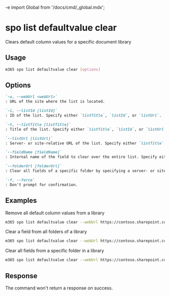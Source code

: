 -e <!-- DISCLAIMER: All secrets, passwords, and sensitive values in this document are examples only and not real credentials. -->
import Global from '/docs/cmd/_global.mdx';

# spo list defaultvalue clear

Clears default column values for a specific document library

## Usage

```sh
m365 spo list defaultvalue clear [options]
```

## Options

```md definition-list
`-u, --webUrl <webUrl>`
: URL of the site where the list is located.

`-i, --listId [listId]`
: ID of the list. Specify either `listTitle`, `listId`, or `listUrl`.

`-t, --listTitle [listTitle]`
: Title of the list. Specify either `listTitle`, `listId`, or `listUrl`.

`--listUrl [listUrl]`
: Server- or site-relative URL of the list. Specify either `listTitle`, `listId`, or `listUrl`.

`--fieldName [fieldName]`
: Internal name of the field to clear over the entire list. Specify either `fieldName` or `folderUrl`, but not both.

`--folderUrl [folderUrl]`
: Clear all fields of a specific folder by specifying a server- or site-relative URL. Specify either `fieldName` or `folderUrl`, but not both.

`-f, --force`
: Don't prompt for confirmation.
```

<Global />

## Examples

Remove all default column values from a library

```sh
m365 spo list defaultvalue clear --webUrl https://contoso.sharepoint.com/sites/Marketing --listTitle Logos
```

Clear a field from all folders of a library

```sh
m365 spo list defaultvalue clear --webUrl https://contoso.sharepoint.com/sites/Marketing --listTitle Logos --field Company
```

Clear all fields from a specific folder in a library

```sh
m365 spo list defaultvalue clear --webUrl https://contoso.sharepoint.com/sites/Marketing --listTitle Logos --folderUrl "/sites/Marketing/Logos/Contoso"
```

## Response

The command won't return a response on success.
